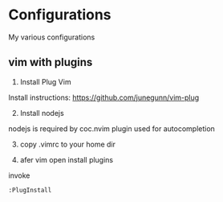 # Configurations

My various configurations

## vim with plugins

1) Install Plug Vim 

Install instructions:
https://github.com/junegunn/vim-plug

2) Install nodejs 

nodejs is required by coc.nvim plugin used for autocompletion

3) copy .vimrc to your home dir

4) afer vim open install plugins

invoke

```
:PlugInstall

```



